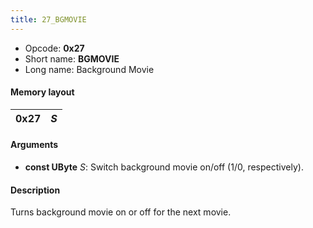 ```yaml
---
title: 27_BGMOVIE
---
```


-   Opcode: **0x27**
-   Short name: **BGMOVIE**
-   Long name: Background Movie

#### Memory layout

| 0x27 | *S* |
|------|-----|

#### Arguments

-   **const UByte** *S*: Switch background movie on/off (1/0, respectively).

#### Description

Turns background movie on or off for the next movie.
